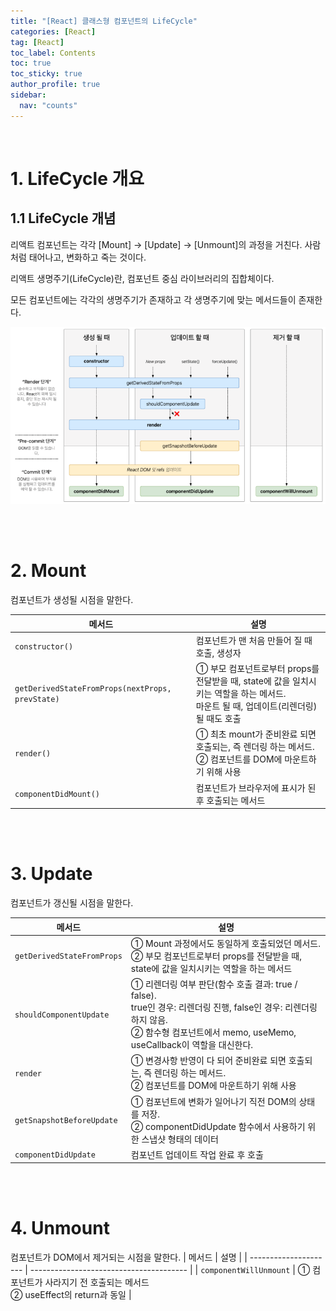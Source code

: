 ```yaml
---
title: "[React] 클래스형 컴포넌트의 LifeCycle"
categories: [React]
tag: [React]
toc_label: Contents
toc: true
toc_sticky: true
author_profile: true
sidebar:
  nav: "counts"
---
```


<br>

# 1. LifeCycle 개요

## 1.1 LifeCycle 개념

리액트 컴포넌트는 각각 [Mount] → [Update] → [Unmount]의 과정을 거친다. 사람처럼 태어나고, 변화하고 죽는 것이다.

리액트 생명주기(LifeCycle)란, 컴포넌트 중심 라이브러리의 집합체이다.

모든 컴포넌트에는 각각의 생명주기가 존재하고 각 생명주기에 맞는 메서드들이 존재한다.

![](/assets/images/2024/2024-01-29-10-46-06.png)

<br><br>

# 2. Mount

컴포넌트가 생성될 시점을 말한다.

| 메서드                                           | 설명                                                                                                                                    |
| ------------------------------------------------ | --------------------------------------------------------------------------------------------------------------------------------------- |
| `constructor()`                                  | 컴포넌트가 맨 처음 만들어 질 때 호출, 생성자                                                                                            |
| `getDerivedStateFromProps(nextProps, prevState)` | ① 부모 컴포넌트로부터 props를 전달받을 때, state에 값을 일치시키는 역할을 하는 메서드.<br>마운트 될 때, 업데이트(리렌더링) 될 때도 호출 |
| `render()`                                       | ① 최초 mount가 준비완료 되면 호출되는, 즉 렌더링 하는 메서드.<br>② 컴포넌트를 DOM에 마운트하기 위해 사용                                |
| `componentDidMount()`                            | 컴포넌트가 브라우저에 표시가 된 후 호출되는 메서드                                                                                      |

<br><br>

# 3. Update

컴포넌트가 갱신될 시점을 말한다.

| 메서드                     | 설명                                                                                                                                                                                        |
| -------------------------- | ------------------------------------------------------------------------------------------------------------------------------------------------------------------------------------------- |
| `getDerivedStateFromProps` | ① Mount 과정에서도 동일하게 호출되었던 메서드.<br>② 부모 컴포넌트로부터 props를 전달받을 때, state에 값을 일치시키는 역할을 하는 메서드                                                     |
| `shouldComponentUpdate`    | ① 리렌더링 여부 판단(함수 호출 결과: true / false).<br>true인 경우: 리렌더링 진행, false인 경우: 리렌더링 하지 않음.<br>② 함수형 컴포넌트에서 memo, useMemo, useCallback이 역할을 대신한다. |
| `render`                   | ① 변경사항 반영이 다 되어 준비완료 되면 호출되는, 즉 렌더링 하는 메서드.<br>② 컴포넌트를 DOM에 마운트하기 위해 사용                                                                         |
| `getSnapshotBeforeUpdate`  | ① 컴포넌트에 변화가 일어나기 직전 DOM의 상태를 저장.<br>② componentDidUpdate 함수에서 사용하기 위한 스냅샷 형태의 데이터                                                                    |
| `componentDidUpdate`       | 컴포넌트 업데이트 작업 완료 후 호출                                                                                                                                                         |

<br><br>

# 4. Unmount

컴포넌트가 DOM에서 제거되는 시점을 말한다.
| 메서드 | 설명 |
| --------------------- | --------------------------------------- |
| `componentWillUnmount` | ① 컴포넌트가 사라지기 전 호출되는 메서드<br>② useEffect의 return과 동일 |

<br>
